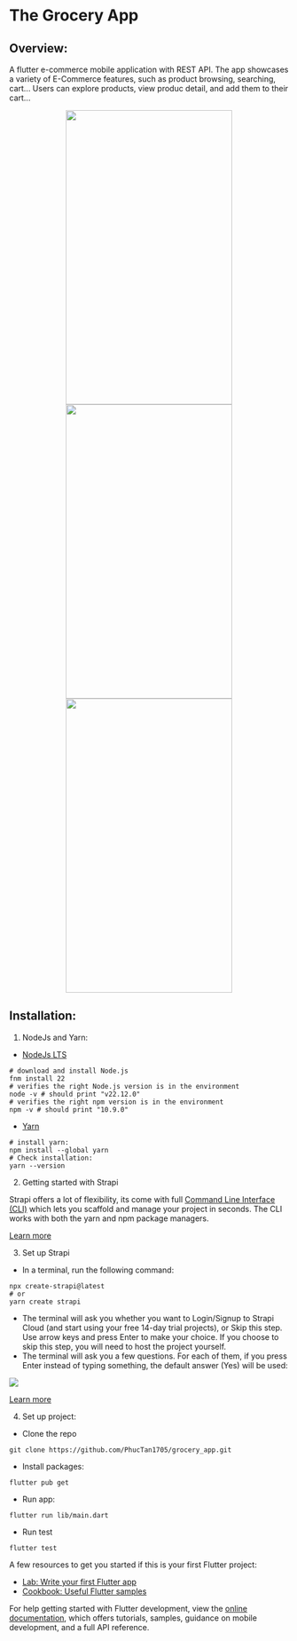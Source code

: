 # The Grocery App

## Overview:

A flutter e-commerce mobile application with REST API. The app showcases a variety of E-Commerce features, such as product browsing, searching, cart... Users can explore products, view produc detail, and add them to their cart...

<div align="center">
  <span><kbd><img src="https://drive.google.com/uc?export=view&id=1rDg4fQMFEyDaFEebESQJZar_Mp7KrdI9" width="300" height="530"  hspace="10"></kbd></span>
  <span><kbd><img src="https://drive.google.com/uc?export=view&id=1c8fRZn_MBzM4s7jtyGAd-bOTdEeqZ_uM" width="300" height="530"  hspace="10"></kbd></span>
  <span><kbd><img src="https://drive.google.com/uc?export=view&id=1VBhIwCnljNyV4wF9W_GSNMiDayHfewku" width="300" height="530"  hspace="10"></kbd></span>
</div>


## Installation:

1. NodeJs and Yarn:
   
- [NodeJs LTS](https://nodejs.org/en/download/package-manager)
```
# download and install Node.js
fnm install 22
# verifies the right Node.js version is in the environment
node -v # should print "v22.12.0"
# verifies the right npm version is in the environment
npm -v # should print "10.9.0"
```
- [Yarn](https://classic.yarnpkg.com/lang/en/docs/install/#windows-stable)
```
# install yarn:
npm install --global yarn
# Check installation:
yarn --version
```
2. Getting started with Strapi

Strapi offers a lot of flexibility, its come with full [Command Line Interface (CLI)](https://docs.strapi.io/dev-docs/cli) which lets you scaffold and manage your project in seconds. The CLI works with both the yarn and npm package managers.

[Learn more](https://docs.strapi.io/dev-docs/cli)

3. Set up Strapi

- In a terminal, run the following command:

```
npx create-strapi@latest
# or
yarn create strapi
```

- The terminal will ask you whether you want to Login/Signup to Strapi Cloud (and start using your free 14-day trial projects), or Skip this step. Use arrow keys and press Enter to make your choice. If you choose to skip this step, you will need to host the project yourself.
- The terminal will ask you a few questions. For each of them, if you press Enter instead of typing something, the default answer (Yes) will be used:
  
<img src="https://docs.strapi.io/assets/images/prompts-00c582a362038488879781cd1c3eca4a.png">

[Learn more](https://docs.strapi.io/dev-docs/installation/cli)

4. Set up project:

- Clone the repo
```
git clone https://github.com/PhucTan1705/grocery_app.git
```
- Install packages:
```
flutter pub get
```
- Run app:
```
flutter run lib/main.dart
```
- Run test
```
flutter test
```

A few resources to get you started if this is your first Flutter project:

- [Lab: Write your first Flutter app](https://docs.flutter.dev/get-started/codelab)
- [Cookbook: Useful Flutter samples](https://docs.flutter.dev/cookbook)

For help getting started with Flutter development, view the
[online documentation](https://docs.flutter.dev/), which offers tutorials,
samples, guidance on mobile development, and a full API reference.
